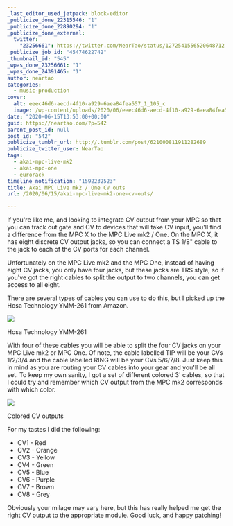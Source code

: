 ```yaml
---
_last_editor_used_jetpack: block-editor
_publicize_done_22315546: "1"
_publicize_done_22890294: "1"
_publicize_done_external:
  twitter:
    "23256661": https://twitter.com/NearTao/status/1272541556520648712
_publicize_job_id: "45474622742"
_thumbnail_id: "545"
_wpas_done_23256661: "1"
_wpas_done_24391465: "1"
author: neartao
categories:
  - music-production
cover:
  alt: eeec46d6-aecd-4f10-a929-6aea84fea557_1_105_c
  image: /wp-content/uploads/2020/06/eeec46d6-aecd-4f10-a929-6aea84fea557_1_105_c.jpeg
date: "2020-06-15T13:53:00+00:00"
guid: https://neartao.com/?p=542
parent_post_id: null
post_id: "542"
publicize_tumblr_url: http://.tumblr.com/post/621000811911282689
publicize_twitter_user: NearTao
tags:
  - akai-mpc-live-mk2
  - akai-mpc-one
  - eurorack
timeline_notification: "1592232523"
title: Akai MPC Live mk2 / One CV outs
url: /2020/06/15/akai-mpc-live-mk2-one-cv-outs/

---
```

If you're like me, and looking to integrate CV output from your MPC so that you can track out gate and CV to devices that will take CV input, you'll find a difference from the MPC X to the MPC Live mk2 / One. On the MPC X, it has eight discrete CV output jacks, so you can connect a TS 1/8" cable to the jack to each of the CV ports for each channel.

Unfortunately on the MPC Live mk2 and the MPC One, instead of having eight CV jacks, you only have four jacks, but these jacks are TRS style, so if you've got the right cables to split the output to two channels, you can get access to all eight.

There are several types of cables you can use to do this, but I picked up the Hosa Technology YMM-261 from Amazon.

![](/wp-content/uploads/2020/06/eeec46d6-aecd-4f10-a929-6aea84fea557_1_105_c.jpeg?w=1024)

Hosa Technology YMM-261

With four of these cables you will be able to split the four CV jacks on your MPC Live mk2 or MPC One. Of note, the cable labelled TIP will be your CVs 1/2/3/4 and the cable labelled RING will be your CVs 5/6/7/8. Just keep this in mind as you are routing your CV cables into your gear and you'll be all set. To keep my own sanity, I got a set of different colored 3' cables, so that I could try and remember which CV output from the MPC mk2 corresponds with which color.

![](/wp-content/uploads/2020/06/img_0972.jpeg?w=1024)

Colored CV outputs

For my tastes I did the following:

- CV1 - Red
- CV2 - Orange
- CV3 - Yellow
- CV4 - Green
- CV5 - Blue
- CV6 - Purple
- CV7 - Brown
- CV8 - Grey

Obviously your milage may vary here, but this has really helped me get the right CV output to the appropriate module. Good luck, and happy patching!
